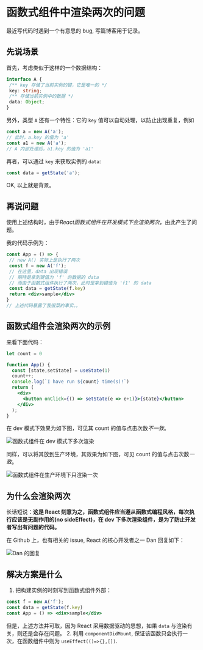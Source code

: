 # 函数式组件中渲染两次的问题

最近写代码时遇到一个有意思的 bug, 写篇博客用于记录。

## 先说场景

首先，考虑类似于这样的一个数据结构：

```ts
interface A {
 /** key 存储了当前实例的键，它是唯一的 */
 key: string;
 /** 存储当前实例中的数据 */
 data: Object;
}
```

另外，类型 `A` 还有一个特性：它的 `key` 值可以自动处理，以防止出现重复，例如

```js
const a = new A('a');  
// 此时，a.key 的值为 'a'
const a1 = new A('a'); 
// A 内部处理后，a1.key 的值为 'a1'
```

再者，可以通过 `key` 来获取实例的 `data`:

```js
const data = getState('a');
```

OK, 以上就是背景。

## 再说问题

使用上述结构时，由于*React函数式组件在开发模式下会渲染两次*，由此产生了问题。

我的代码示例为：

```jsx
const App = () => {
 // new A() 实际上是执行了两次
 const f = new A('f');
 // 在这里，data 出现错误
 // 期待是拿到键值为 'f' 的数据的 data
 // 而由于函数式组件执行了两次，此时是拿到键值为 'f1' 的 data
 const data = getState(f.key)
 return <div>sample</div>
}
// 上述代码暴露了我很菜的事实。。
```

## 函数式组件会渲染两次的示例

来看下面代码：

```jsx
let count = 0

function App() {
  const [state,setState] = useState(1)
  count++;
  console.log(`I have run ${count} time(s)!`)
  return (
    <div>
      <button onClick={() => setState(e => e+1)}>{state}</button>
    </div>
  );
}
```

在 dev 模式下效果为如下图，可见其 count 的值与点击次数*不一致*。

![函数式组件在 dev 模式下多次渲染](https://img-blog.csdnimg.cn/a056243913544190a86ad696835be758.gif)

同样，可以将其放到生产环境，其效果为如下图，可见 count 的值与点击次数*一致*。

![函数式组件在生产环境下只渲染一次](https://img-blog.csdnimg.cn/79d943e3bf8345088065d2a0d244ad2a.gif)

## 为什么会渲染两次

长话短说：**这是 React 刻意为之，函数式组件应当遵从函数式编程风格，每次执行应该是无副作用的(no sideEffect)，在 dev 下多次渲染组件，是为了防止开发者写出有问题的代码。**

在 Github 上，也有相关的 issue, React 的核心开发者之一 Dan 回复如下：

![Dan 的回复](https://img-blog.csdnimg.cn/b0cb79d35e1047cfb851a4bb6dff8449.png)

## 解决方案是什么

1. 把构建实例的时刻写到函数式组件外部：

  ```jsx
  const f = new A('f');
  const data = getState(f.key)
  const App = () => <div>sample</div>
  ```

  但是，上述方法并可取，因为 React 采用数据驱动的思想，如果 `data` 与渲染有关，则还是会存在问题。
2. 利用 `componentDidMount`, 保证该函数只会执行一次，在函数组件中则为 `useEffect(()=>{},[])`.
